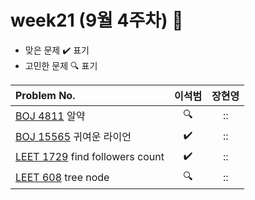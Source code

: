
# week21 (9월 4주차) :pencil:

- 맞은 문제 :heavy_check_mark: 표기
- 고민한 문제 :mag: 표기


| Problem No.                                                |       이석범       | 장현영 |  
|:-----------------------------------------------------------| :----------------: |:----------------: |
| [BOJ 4811](https://www.acmicpc.net/problem/4811) 알약  |:mag:|::|
| [BOJ 15565](https://www.acmicpc.net/problem/15565) 귀여운 라이언 |:heavy_check_mark:|::|
| [LEET 1729](https://leetcode.com/problems/find-followers-count/description/) find followers count |:heavy_check_mark:|::|
| [LEET 608](https://leetcode.com/problems/tree-node/description/) tree node |:mag:|::|
